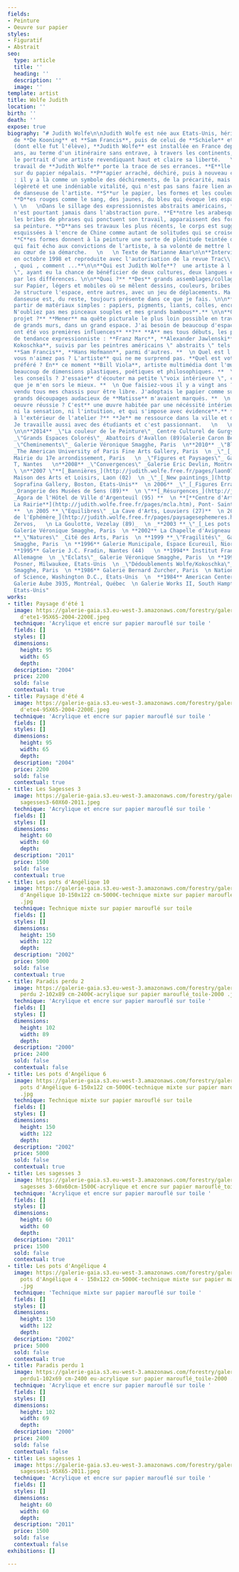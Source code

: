 ```yaml
---
fields:
- Peinture
- Oeuvre sur papier
styles:
- Figuratif
- Abstrait
seo:
  type: article
  title: ''
  heading: ''
  description: ''
  image: ''
template: artist
title: Wolfe Judith
location: ''
birth: ''
death: ''
expose: true
biography: "# Judith Wolfe\n\nJudith Wolfe est née aux Etats-Unis, héritière de l'expressionnisme
  de **De Kooning** et **Sam Francis**, puis de celui de **Schiele** et de **Kokoschka**
  (dont elle fut l'élève), **Judith Wolfe** est installée en France depuis quarante
  ans, au terme d'un itinéraire sans entrave, à travers les continents, qui esquisse
  le portrait d'une artiste revendiquant haut et claire sa liberté.   \n   \n **L**e
  travail de **Judith Wolfe** porte la trace de ses errances. **E**lle peint aujourd'hui
  sur du papier népalais. **P**apier arraché, déchiré, puis à nouveau collé et assemblé
  : il y a là comme un symbole des déchirements, de la précarité, mais aussi de la
  légèreté et une indéniable vitalité, qui n'est pas sans faire lien avec la formation
  de danseuse de l'artiste. **S**ur le papier, les formes et les couleurs sont lyriques.
  **D**es rouges comme le sang, des jaunes, du bleu qui évoque les espaces outremer.
  \ \n   \nDans le sillage des expressionnistes abstraits américains, **Judith Wolfe**
  n'est pourtant jamais dans l'abstraction pure. **E**ntre les arabesques, les éclaboussures,
  les bribes de phrases qui ponctuent son travail, apparaissent des formes, qui équilibrent
  sa peinture. **D**ans ses travaux les plus récents, le corps est suggéré, silhouettes
  esquissées à l'encre de Chine comme autant de solitudes qui se croisent sur la toile.
  **C**es formes donnent à la peinture une sorte de plénitude teintée d'optimisme,
  qui fait écho aux convictions de l'artiste, à sa volonté de mettre l'être humain
  au cœur de sa démarche.   \n   \n Texte de Marianne Amar\n\n**Interview réalisée
  en octobre 1998 et reproduite avec l'autorisation de la revue Trac\\[é\\] Le qui
  , quoi , comment ...**\n\n**Qui est Judith Wolfe**?  une artiste à l'âme \" nomade
  \", ayant eu la chance de bénéficier de deux cultures, deux langues et plutôt fascinée
  par les différences. \n\n**Quoi ?** **Des** grands assemblages/collages de peintures
  sur Papier, légers et mobiles où se mêlent dessins, couleurs, bribes de phrases.
  Je structure l'espace, entre autres, avec un jeu de déplacements. Ma formation de
  danseuse est, du reste, toujours présente dans ce que je fais. \n\n**Comment ? A**
  partir de matériaux simples : papiers, pigments, liants, colles, encre de Chine.
  N'oubliez pas mes pinceaux souples et mes grands bambous**.** \n\n**Quel est votre
  projet ?** **Mener** ma quête picturale le plus loin possible en travaillant sur
  de grands murs, dans un grand espace. J'ai besoin de beaucoup d'espace. **  \n Quelles
  ont été vos premières influences** **?** **A** mes tous débuts, les peintres européens
  de tendance expressionniste : **Franz Marc**, **Alexander Jawlenski** et **Oskar
  Kokoschka**, suivis par les peintres américains \" abstraits \" tels **Robert Motherwell**,
  **Sam Francis**, **Hans Hofmann**, parmi d'autres. **  \n Quel est l'artiste que
  vous n'aimez pas ? L'artiste** qui ne me surprend pas. **Quel est votre artiste
  préféré ? En** ce moment **Bill Viola**, artiste multimédia dont l'œuvre comporte
  beaucoup de dimensions plastiques, poétiques et philosophiques. **  \n De qui écoutez-vous
  les conseils ? J'essaie** d'écouter ma petite \"voix intérieure \", c'est ainsi
  que je m'en sors le mieux. **  \n Que faisiez-vous il y a vingt ans ?** **J'avais**
  vendu tous mes chassis pour être libre. J'adoptais le papier comme support. Des
  grands découpages audacieux de **Matisse** m'avaient marqués. **  \n Qu'est-ce qu'une
  oeuvre réussie ? C'est** une œuvre habitée par une nécéssité intérieure \" qui n'exclut
  ni la sensation, ni l'intuition, et qui s'impose avec évidence**.** **Que faites-vous
  à l'extérieur de l'atelier ?** **Je** me ressource dans la ville et dans la nature.
  Je travaille aussi avec des étudiants et c'est passionnant.   \n   \n \n\nExpositions
  \n\n**2014** _\"La couleur de le Peinture\"_ Centre Culturel de Gurgy (89)  \n**2012**
  _\"Grands Espaces Colorés\"_ Abattoirs d'Avallon (89)Galerie Caron Bedout  \n**2011**
  _\"Cheminements\"_ Galerie Véronique Smagghe, Paris  \n**2010** _\"Blue Paintings\"
  _The American University of Paris Fine Arts Gallery, Paris  \n _\"_[_Jardins Rêvés_](http://judith.wolfe.free.fr/pages/mairie17e.htm)_\"_
  Mairie du 17e arrondissement, Paris   \n _\"Figures et Paysages\"_ Galerie du Grand
  T, Nantes   \n**2008** _\"Convergences\" _Galerie Eric Devlin, Montréal, Canada
  \ \n**2007 \"**[_Bannières_](http://judith.wolfe.free.fr/pages/laon0708.htm)_\"_
  Maison des Arts et Loisirs, Laon (02)  \n _\"_[_New paintings_](http://judith.wolfe.free.fr/pages/boston07.htm)_\"_
  Soprafina Gallery, Boston, Etats-Unis**  \n 2006** _\"_[_Figures Errantes_](http://judith.wolfe.free.fr/pages/expo_sens_1106.htm)_\"
  _Orangerie des Musées de Sens (89)**  \n \"**[_Résurgences_](http://judith.wolfe.free.fr/pages/argenteuil.htm)_\"
  _Agora de l'Hôtel de Ville d'Argenteuil (95) **  \n **[**Centre d'Art Contemporain
  La Rairie**](http://judith.wolfe.free.fr/pages/mcla.htm), Pont- Saint-Martin (44)
  **  \n 2005 **_\"Equilibres\" _La Cave d'Arts, Louviers (27)**  \n 2004 **_\"_[_Paysages
  de l'Ephémère_](http://judith.wolfe.free.fr/pages/paysagesephemeres.htm)_\"_ Association-Fondation
  Zervos,   \n La Goulotte, Vezelay (89)_  \n _**2003 **_\"_[_Les pots d'Angélique_](http://judith.wolfe.free.fr/pages/lespotsangelique.htm)_\"_
  Galerie Véronique Smagghe, Paris  \n **2002** La Chapelle d'Avigneau (89)  \n **2000
  **_\"Natures\" _Cité des Arts, Paris  \n **1999 **_\"Fragilités\"_ Galerie Véronique
  Smagghe, Paris  \n **1996** Galerie Municipale, Espace Ecureuil, Niort (89)  \n
  **1995** Galerie J.C. Fradin, Nantes (44)   \n **1994** Institut Français de Dresde,
  Allemagne  \n _\"Eclats\"_ Galerie Véronique Smagghe, Paris  \n **1991** Galerie
  Posner, Milwaukee, Etats-Unis  \n _\"Dédoublements Wolfe/Kokoschka\"_ Galerie Véronique
  Smagghe, Paris  \n **1986** Galerie Bernard Zurcher, Paris  \n National Academy
  of Science, Washington D.C., Etats-Unis  \n  **1984** American Center, Paris  \n
  Galerie Aube 3935, Montréal, Québec  \n Galerie Works II, South Hampton, New York,
  Etats-Unis"
works:
- title: Paysage d'été 1
  image: https://galerie-gaia.s3.eu-west-3.amazonaws.com/forestry/galerie-gaia-judith-wolfe-paysages
    d'ete1-95X65-2004-2200E.jpeg
  technique: 'Acrylique et encre sur papier marouflé sur toile '
  fields: []
  styles: []
  dimensions:
    height: 95
    width: 65
    depth: 
  description: "2004"
  price: 2200
  sold: false
  contextual: true
- title: Paysage d'été 4
  image: https://galerie-gaia.s3.eu-west-3.amazonaws.com/forestry/galerie-gaia-judith-wolfe-paysages
    d'ete4-95X65-2004-2200E.jpeg
  technique: 'Acrylique et encre sur papier marouflé sur toile '
  fields: []
  styles: []
  dimensions:
    height: 95
    width: 65
    depth: 
  description: "2004"
  price: 2200
  sold: false
  contextual: true
- title: Les Sagesses 3
  image: https://galerie-gaia.s3.eu-west-3.amazonaws.com/forestry/galerie-gaia-elisabeth-wadecki-les
    sagesses3-60X60-2011.jpeg
  technique: 'Acrylique et encre sur papier marouflé sur toile '
  fields: []
  styles: []
  dimensions:
    height: 60
    width: 60
    depth: 
  description: "2011"
  price: 1500
  sold: false
  contextual: true
- title: Les pots d'Angélique 10
  image: https://galerie-gaia.s3.eu-west-3.amazonaws.com/forestry/galerie-gaia-judith-wolfe-Lespots
    d'Angélique 10-150x122 cm-5000€-technique mixte sur papier marouflé_toile-2002
    .jpg
  technique: Technique mixte sur papier marouflé sur toile
  fields: []
  styles: []
  dimensions:
    height: 150
    width: 122
    depth: 
  description: "2002"
  price: 5000
  sold: false
  contextual: true
- title: Paradis perdu 2
  image: https://galerie-gaia.s3.eu-west-3.amazonaws.com/forestry/galerie-gaia-judith-wolfe-Paradis
    perdu 2-102x89 cm-2400€-acrylique sur papier marouflé_toile-2000 .jpg
  technique: 'Acrylique et encre sur papier marouflé sur toile '
  fields: []
  styles: []
  dimensions:
    height: 102
    width: 89
    depth: 
  description: "2000"
  price: 2400
  sold: false
  contextual: false
- title: Les pots d'Angélique 6
  image: https://galerie-gaia.s3.eu-west-3.amazonaws.com/forestry/galerie-gaia-judith-wolfe-Les
    pots d'Angélique 6-150x122 cm-5000€-technique mixte sur papier marouflé_toile-2002
    .jpg
  technique: Technique mixte sur papier marouflé sur toile
  fields: []
  styles: []
  dimensions:
    height: 150
    width: 122
    depth: 
  description: "2002"
  price: 5000
  sold: false
  contextual: true
- title: Les sagesses 3
  image: https://galerie-gaia.s3.eu-west-3.amazonaws.com/forestry/galerie-gaia-judith-wolfe-Les
    sagesses 3-60x60cm-1500€-acrylique et encre sur papier marouflé_toile-2011-jpg.jpg
  technique: 'Acrylique et encre sur papier marouflé sur toile '
  fields: []
  styles: []
  dimensions:
    height: 60
    width: 60
    depth: 
  description: "2011"
  price: 1500
  sold: false
  contextual: true
- title: Les pots d'Angélique 4
  image: https://galerie-gaia.s3.eu-west-3.amazonaws.com/forestry/galerie-gaia-judith-wolfe-Les
    pots d'Angélique 4 - 150x122 cm-5000€-technique mixte sur papier marouflé_toile-2002
    .jpg
  technique: 'Technique mixte sur papier marouflé sur toile '
  fields: []
  styles: []
  dimensions:
    height: 150
    width: 122
    depth: 
  description: "2002"
  price: 5000
  sold: false
  contextual: true
- title: Paradis perdu 1
  image: https://galerie-gaia.s3.eu-west-3.amazonaws.com/forestry/galerie-gaia-judith-wolfe-Paradis
    perdu1-102x69 cm-2400 eu-acrylique sur papier marouflé_toile-2000 .jpg-.jpg
  technique: 'Acrylique et encre sur papier marouflé sur toile '
  fields: []
  styles: []
  dimensions:
    height: 102
    width: 69
    depth: 
  description: "2000"
  price: 2400
  sold: false
  contextual: false
- title: Les sagesses 1
  image: https://galerie-gaia.s3.eu-west-3.amazonaws.com/forestry/galerie-gaia-elisabeth-wadecki-les
    sagesses1-95X65-2011.jpeg
  technique: 'Acrylique et encre sur papier marouflé sur toile '
  fields: []
  styles: []
  dimensions:
    height: 60
    width: 60
    depth: 
  description: "2011"
  price: 1500
  sold: false
  contextual: false
exhibitions: []

---
```

